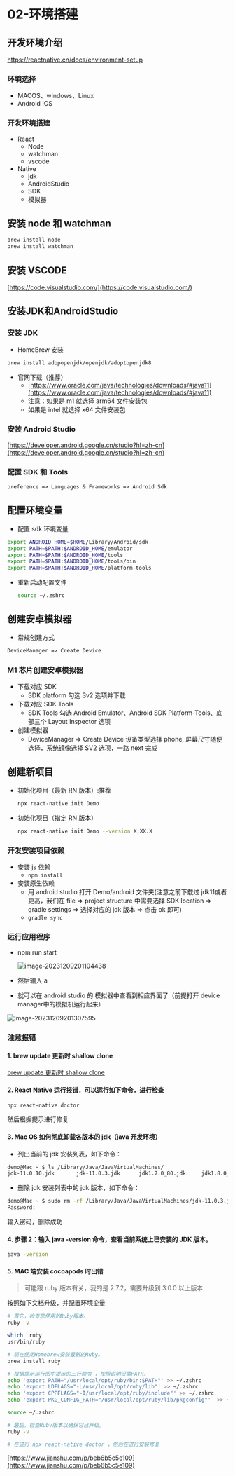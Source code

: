 # 02-环境搭建

## 开发环境介绍

https://reactnative.cn/docs/environment-setup

### 环境选择

* MACOS、windows、Linux
* Android IOS

### 开发环境搭建

* React
  * Node
  * watchman
  * vscode
* Native
  * jdk
  * AndroidStudio
  * SDK
  * 模拟器

## 安装 node 和 watchman
```bash
brew install node
brew install watchman
```
## 安装 VSCODE

[https://code.visualstudio.com/](https://code.visualstudio.com/)

## 安装JDK和AndroidStudio

### 安装 JDK

* HomeBrew 安装
```bash
brew install adopopenjdk/openjdk/adoptopenjdk8
```

* 官网下载（推荐）
  * [https://www.oracle.com/java/technologies/downloads/#java11](https://www.oracle.com/java/technologies/downloads/#java11)
  * 注意：如果是 m1 就选择 arm64 文件安装包
  * 如果是 intel 就选择 x64 文件安装包

### 安装 Android Studio

[https://developer.android.google.cn/studio?hl=zh-cn](https://developer.android.google.cn/studio?hl=zh-cn)

### 配置 SDK 和 Tools
```txt
preference => Languages & Frameworks => Android Sdk
```
## 配置环境变量

* 配置 sdk 环境变量

```bash
export ANDROID_HOME=$HOME/Library/Android/sdk
export PATH=$PATH:$ANDROID_HOME/emulator
export PATH=$PATH:$ANDROID_HOME/tools
export PATH=$PATH:$ANDROID_HOME/tools/bin
export PATH=$PATH:$ANDROID_HOME/platform-tools
```

* 重新启动配置文件

  ```bash
  source ~/.zshrc
  ```

  

## 创建安卓模拟器

* 常规创建方式
```txt
DeviceManager => Create Device
```
### M1 芯片创建安卓模拟器

* 下载对应 SDK
  * SDK platform 勾选 Sv2 选项并下载
* 下载对应 SDK Tools
  * SDK Tools 勾选 Android Emulator、Android SDK Platform-Tools、底部三个 Layout Inspector 选项
* 创建模拟器
  * DeviceManager => Create Device 设备类型选择 phone, 屏幕尺寸随便选择，系统镜像选择 SV2 选项，一路 next 完成

## 创建新项目

* 初始化项目（最新 RN 版本）:推荐

  ```bash
  npx react-native init Demo
  ```

* 初始化项目（指定 RN 版本）

  ```bash
  npx react-native init Demo --version X.XX.X
  ```

### 开发安装项目依赖

* 安装 js 依赖
  * `npm install`
* 安装原生依赖
  * 用 android studio 打开 Demo/android 文件夹(注意之前下载过 jdk11或者更高，我们在 file => project structure 中需要选择 SDK location => gradle settings  => 选择对应的 jdk 版本 => 点击 ok 即可)
  * `gradle sync`

### 运行应用程序

* npm run start

  ![image-20231209201104438](./assets/image-20231209201104438.png)

* 然后输入 a

* 就可以在 android studio 的 模拟器中查看到相应界面了（前提打开 device manager中的模拟机运行起来）

![image-20231209201307595](./assets/image-20231209201307595.png)

### 注意报错
#### 1. brew update 更新时 shallow clone

[brew update 更新时 shallow clone](https://zhuanlan.zhihu.com/p/351199589)

#### 2. React Native 运行报错，可以运行如下命令，进行检查

```bash
npx react-native doctor
```
然后根据提示进行修复

#### 3. Mac OS 如何彻底卸载各版本的 jdk（java 开发环境）

  * 列出当前的 jdk 安装列表，如下命令：

  ```bash
  demo@Mac ~ $ ls /Library/Java/JavaVirtualMachines/
  jdk-11.0.10.jdk		jdk-11.0.3.jdk		jdk1.7.0_80.jdk		jdk1.8.0_241.jdk
  ```

  * 删除 jdk 安装列表中的 jdk 版本，如下命令：

  ```bash
  demo@Mac ~ $ sudo rm -rf /Library/Java/JavaVirtualMachines/jdk-11.0.3.jdk
  Password:
  ```
  输入密码，删除成功

#### 4. 步骤 2：输入 java -version 命令，查看当前系统上已安装的 JDK 版本。

```bash
java -version
```

#### 5. MAC 端安装 cocoapods 时出错

> 可能跟 ruby 版本有关，我的是 2.7.2，需要升级到 3.0.0 以上版本

按照如下文档升级，并配置环境变量

```bash
# 首先，检查您使用的Ruby版本。
ruby -v

which  ruby
usr/bin/ruby

# 现在使用Homebrew安装最新的Ruby。
brew install ruby

# 根据提示运行图中提示的三行命令 ，按照说明设置PATH。
echo 'export PATH="/usr/local/opt/ruby/bin:$PATH"' >> ~/.zshrc
echo 'export LDFLAGS="-L/usr/local/opt/ruby/lib"' >> ~/.zshrc  
echo 'export CPPFLAGS="-I/usr/local/opt/ruby/include"' >> ~/.zshrc 
echo 'export PKG_CONFIG_PATH="/usr/local/opt/ruby/lib/pkgconfig"'  >> ~/.zshrc

source ~/.zshrc  

# 最后，检查Ruby版本以确保它已升级。
ruby -v

# 在进行 npx react-native doctor ，然后在进行安装修复
```

[https://www.jianshu.com/p/beb6b5c5e109](https://www.jianshu.com/p/beb6b5c5e109)